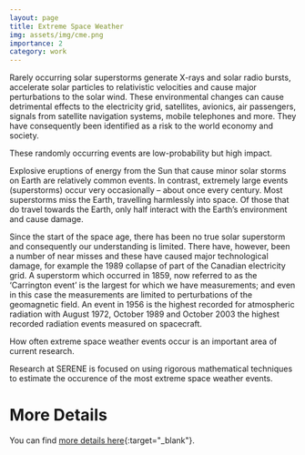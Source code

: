 ```yaml
---
layout: page
title: Extreme Space Weather
img: assets/img/cme.png
importance: 2
category: work
---
```


Rarely occurring solar superstorms generate X-rays and solar radio bursts, accelerate solar particles to relativistic velocities and cause major perturbations to the solar wind. These environmental changes can cause detrimental effects to the electricity grid, satellites, avionics, air passengers, signals from satellite navigation systems, mobile telephones and more. They have consequently been identified as a risk to the world economy and society.

These randomly occurring events are low-probability but high impact.

Explosive eruptions of energy from the Sun that cause minor solar storms on Earth are relatively common events. In contrast, extremely large events (superstorms) occur very occasionally – about once every century. Most superstorms miss the Earth, travelling harmlessly into space. Of those that do travel towards the Earth, only half interact with the Earth’s environment and cause damage.

Since the start of the space age, there has been no true solar superstorm and consequently our understanding is limited. There have, however, been a number of near misses and these have caused major technological damage, for example the 1989 collapse of part of the Canadian electricity grid. A superstorm which occurred in 1859, now referred to as the ‘Carrington event’ is the largest for which we have measurements; and even in this case the measurements are limited to perturbations of the geomagnetic field. An event in 1956 is the highest recorded for atmospheric radiation with August 1972, October 1989 and October 2003 the highest recorded radiation events measured on spacecraft.

How often extreme space weather events occur is an important area of current research.

Research at SERENE is focused on using rigorous mathematical techniques to estimate the occurence of the most extreme space weather events.

# More Details

You can find [more details here](https://serene.bham.ac.uk/group/topic/extreme-space-weather/){:target="\_blank"}.
